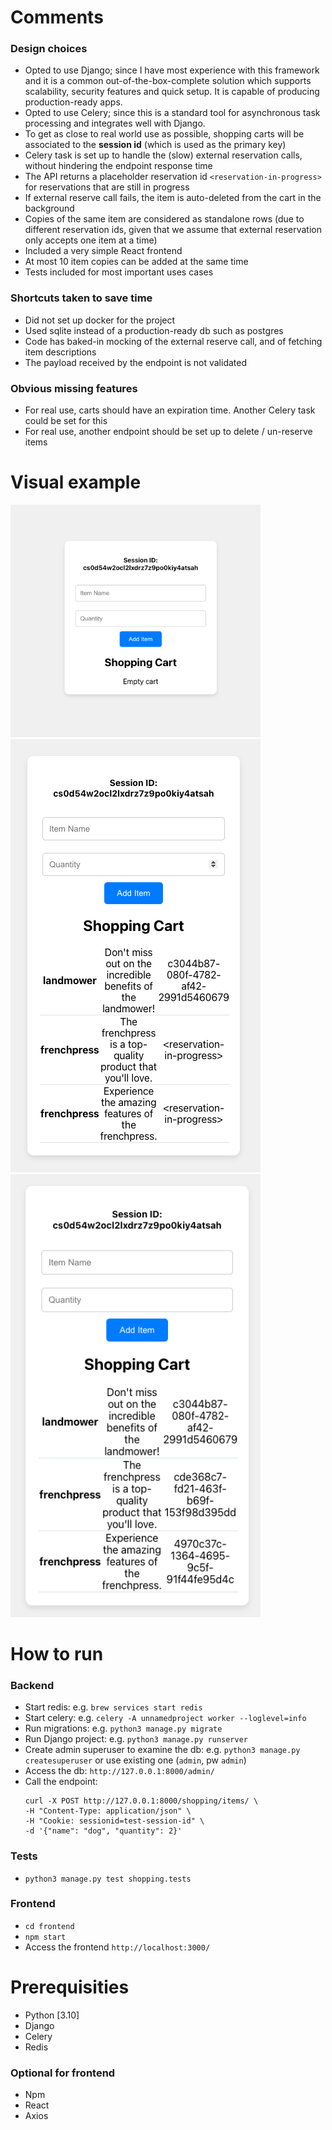 # Comments

### Design choices
- Opted to use Django; since I have most experience with this framework and it is a common out-of-the-box-complete solution which supports scalability, security features and quick setup. It is capable of producing production-ready apps.
- Opted to use Celery; since this is a standard tool for asynchronous task processing and integrates well with Django.
- To get as close to real world use as possible, shopping carts will be associated to the **session id** (which is used as the primary key)
- Celery task is set up to handle the (slow) external reservation calls, without hindering the endpoint response time
- The API returns a placeholder reservation id `<reservation-in-progress>` for reservations that are still in progress
- If external reserve call fails, the item is auto-deleted from the cart in the background
- Copies of the same item are considered as standalone rows (due to different reservation ids, given that we assume that external reservation only accepts one item at a time)
- Included a very simple React frontend
- At most 10 item copies can be added at the same time
- Tests included for most important uses cases

### Shortcuts taken to save time
- Did not set up docker for the project
- Used sqlite instead of a production-ready db such as postgres
- Code has baked-in mocking of the external reserve call, and of fetching item descriptions
- The payload received by the endpoint is not validated

### Obvious missing features
- For real use, carts should have an expiration time. Another Celery task could be set for this
- For real use, another endpoint should be set up to delete / un-reserve items

# Visual example

<img src="example1.png" alt="example 1" width="400"/>
<img src="example2.png" alt="example 2" width="400"/>
<img src="example3.png" alt="example 3" width="400"/>


# How to run

### Backend
- Start redis: e.g. `brew services start redis`
- Start celery: e.g. `celery -A unnamedproject worker --loglevel=info`
- Run migrations: e.g. `python3 manage.py migrate`
- Run Django project: e.g. `python3 manage.py runserver`
- Create admin superuser to examine the db: e.g. `python3 manage.py createsuperuser` or use existing one (`admin`, pw `admin`)
- Access the db: `http://127.0.0.1:8000/admin/`
- Call the endpoint: 
    ```
    curl -X POST http://127.0.0.1:8000/shopping/items/ \
    -H "Content-Type: application/json" \
    -H "Cookie: sessionid=test-session-id" \
    -d '{"name": "dog", "quantity": 2}'
    ```

### Tests
- `python3 manage.py test shopping.tests`

### Frontend
- `cd frontend`
- `npm start`
- Access the frontend `http://localhost:3000/`


# Prerequisities
- Python [3.10]
- Django
- Celery
- Redis

### Optional for frontend
- Npm
- React
- Axios
